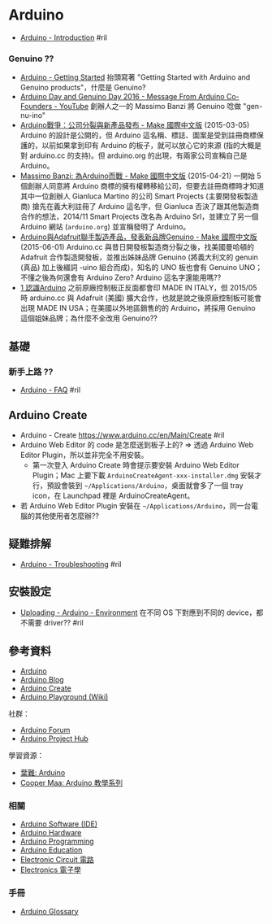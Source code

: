 # Arduino

  - [Arduino \- Introduction](https://www.arduino.cc/en/Guide/Introduction) #ril

### Genuino ??

  - [Arduino \- Getting Started](https://www.arduino.cc/en/Guide/HomePage) 抬頭寫著 "Getting Started with Arduino and Genuino products"，什麼是 Genuino?
  - [Arduino Day and Genuino Day 2016 \- Message From Arduino Co\-Founders \- YouTube](https://www.youtube.com/watch?v=7KfC3aSuyiQ) 創辦人之一的 Massimo Banzi 將 Genuino 唸做 "gen-nu-ino"
  - [Arduino戰爭：公司分裂與新產品發布 - Make 國際中文版](http://www.makezine.com.tw/arduino-16/) (2015-03-05) Arduino 的設計是公開的，但 Arduino 這名稱、標誌、圖案是受到註冊商標保護的，以前如果拿到印有 Arduino 的板子，就可以放心它的來源 (指的大概是對 arduino.cc 的支持)。但 arduino.org 的出現，有兩家公司宣稱自己是 Arduino。
  - [Massimo Banzi: 為Arduino而戰 \- Make 國際中文版](http://www.makezine.com.tw/massimo-banzi-arduino/) (2015-04-21) 一開始 5 個創辦人同意將 Arduino 商標的擁有權轉移給公司，但要去註冊商標時才知道其中一位創辦人 Gianluca Martino 的公司 Smart Projects (主要開發板製造商) 搶先在義大利註冊了 Arduino 這名字，但 Gianluca 否決了跟其他製造商合作的想法，2014/11 Smart Projects 改名為 Arduino Srl，並建立了另一個 Arduino 網站 (`arduino.org`) 並宣稱發明了 Arduino。
  - [Arduino與Adafruit聯手製造產品，發表新品牌Genuino \- Make 國際中文版](http://www.makezine.com.tw/arduinoadafruitgenuino/) (2015-06-01) Arduino.cc 與昔日開發板製造商分裂之後，找美國曼哈頓的 Adafruit 合作製造開發板，並推出姊妹品牌 Genuino (將義大利文的 genuin (真品) 加上後綴詞 -uino 組合而成)，知名的 UNO 板也會有 Genuino UNO；不懂之後為何還會有 Arduino Zero? Arduino 這名字還能用嗎??
  - [1 認識Arduino](https://openhome.cc/Gossip/Books/mBlockArduino1-1and1-2.html) 之前原廠控制板正反面都會印 MADE IN ITALY，但 2015/05 時 arduino.cc 與 Adafruit (美國) 擴大合作，也就是說之後原廠控制板可能會出現 MADE IN USA；在美國以外地區銷售的的 Arduino，將採用 Genuino 這個姐妹品牌；為什麼不全改用 Genuino??

## 基礎

### 新手上路 ??

  - [Arduino \- FAQ](https://www.arduino.cc/en/Main/FAQ) #ril

## Arduino Create

  - Arduino - Create https://www.arduino.cc/en/Main/Create #ril
  - Arduino Web Editor 的 code 是怎麼送到板子上的? => 透過 Arduino Web Editor Plugin，所以並非完全不用安裝。
      - 第一次登入 Arduino Create 時會提示要安裝 Arduino Web Editor Plugin；Mac 上要下載 `ArduinoCreateAgent-xxx-installer.dmg` 安裝才行，預設會裝到 `~/Applications/Arduino`，桌面就會多了一個 tray icon，在 Launchpad 裡是 ArduinoCreateAgent。
  - 若 Arduino Web Editor Plugin 安裝在 `~/Applications/Arduino`，同一台電腦的其他使用者怎麼辦??

## 疑難排解

  - [Arduino \- Troubleshooting](https://www.arduino.cc/en/Guide/Troubleshooting) #ril

## 安裝設定

  - [Uploading - Arduino \- Environment](https://www.arduino.cc/en/Guide/Environment#uploading) 在不同 OS 下對應到不同的 device，都不需要 driver?? #ril

## 參考資料

  - [Arduino](https://www.arduino.cc/)
  - [Arduino Blog](https://blog.arduino.cc/)
  - [Arduino Create](https://create.arduino.cc/)
  - [Arduino Playground (Wiki)](http://playground.arduino.cc/)

社群：

  - [Arduino Forum](http://forum.arduino.cc/)
  - [Arduino Project Hub](https://create.arduino.cc/projecthub)

學習資源：

  - [葉難: Arduino](http://yehnan.blogspot.com/search/label/Arduino)
  - [Cooper Maa: Arduino 教學系列](http://coopermaa2nd.blogspot.com/2011/05/arduino.html#)

### 相關

  - [Arduino Software (IDE)](arduino-software.md)
  - [Arduino Hardware](arduino-hardware.md)
  - [Arduino Programming](arduino-programming.md)
  - [Arduino Education](arduino-education.md)
  - [Electronic Circuit 電路](circuit.md)
  - [Electronics 電子學](electronics.md)

### 手冊

  - [Arduino Glossary](https://www.arduino.cc/glossary/en/)

